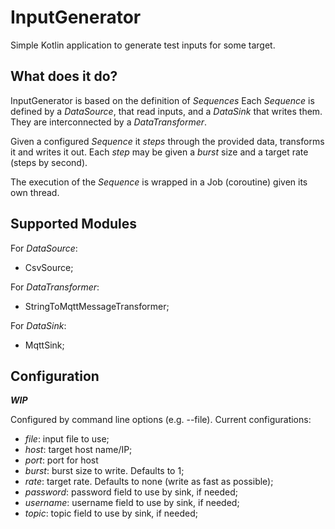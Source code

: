 # InputGenerator

Simple Kotlin application to generate test inputs for some target.

## What does it do?

InputGenerator is based on the definition of *Sequences* Each *Sequence* is defined by a *DataSource*, that read inputs, and a *DataSink* that writes them. They are interconnected by a *DataTransformer*.

Given a configured *Sequence* it *steps* through the provided data, transforms it and writes it out. Each *step* may be given a *burst* size and a target rate (steps by second).

The execution of the *Sequence* is wrapped in a Job (coroutine) given its own thread.

## Supported Modules

For *DataSource*:

* CsvSource;

For *DataTransformer*:

* StringToMqttMessageTransformer;

For *DataSink*:

* MqttSink;


## Configuration

***WIP***

Configured by command line options (e.g. --file). Current configurations:

* *file*: input file to use;
* *host*: target host name/IP;
* *port*: port for host
* *burst*: burst size to write. Defaults to 1;
* *rate*: target rate. Defaults to none (write as fast as possible);
* *password*: password field to use by sink, if needed;
* *username*: username field to use by sink, if needed;
* *topic*: topic field to use by sink, if needed;

